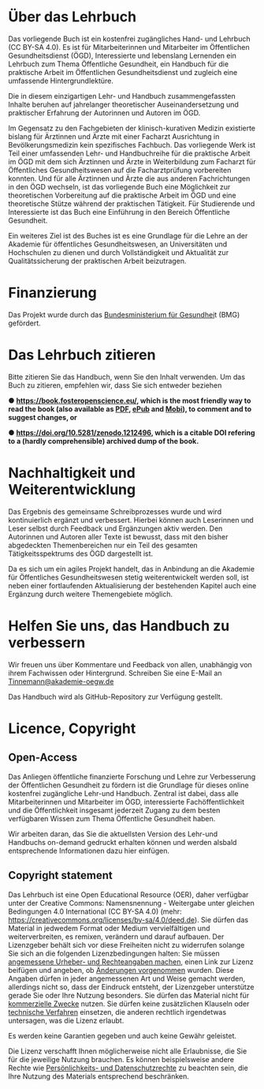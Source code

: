 
# Über das Lehrbuch

Das vorliegende Buch ist ein kostenfrei zugängliches Hand- und Lehrbuch
(CC BY-SA 4.0). Es ist für Mitarbeiterinnen und Mitarbeiter im
Öffentlichen Gesundheitsdienst (ÖGD), Interessierte und lebenslang
Lernenden ein Lehrbuch zum Thema Öffentliche Gesundheit, ein Handbuch
für die praktische Arbeit im Öffentlichen Gesundheitsdienst und
zugleich eine umfassende Hintergrundlektüre.

Die in diesem einzigartigen Lehr- und Handbuch zusammengefassten Inhalte
beruhen auf jahrelanger theoretischer Auseinandersetzung und praktischer
Erfahrung der Autorinnen und Autoren im ÖGD.

Im Gegensatz zu den Fachgebieten der klinisch-kurativen Medizin
existierte bislang für Ärztinnen und Ärzte mit einer Facharzt
Ausrichtung in Bevölkerungsmedizin kein spezifisches Fachbuch. Das
vorliegende Werk ist Teil einer umfassenden Lehr- und Handbuchreihe für
die praktische Arbeit im ÖGD mit dem sich Ärztinnen und Ärzte in
Weiterbildung zum Facharzt für Öffentliches Gesundheitswesen auf die
Facharztprüfung vorbereiten konnten. Und für alle Ärztinnen und Ärzte
die aus anderen Fachrichtungen in den ÖGD wechseln, ist das vorliegende
Buch eine Möglichkeit zur theoretischen Vorbereitung auf die praktische
Arbeit im ÖGD und eine theoretische Stütze während der praktischen
Tätigkeit. Für Studierende und Interessierte ist das Buch eine
Einführung in den Bereich Öffentliche Gesundheit.

Ein weiteres Ziel ist des Buches ist es eine Grundlage für die Lehre an
der Akademie für öffentliches Gesundheitswesen, an Universitäten und
Hochschulen zu dienen und durch Vollständigkeit und Aktualität zur
Qualitätssicherung der praktischen Arbeit beizutragen.

# Finanzierung

Das Projekt wurde durch das [Bundesministerium für
Gesundhei](https://www.bundesgesundheitsministerium.de)t (BMG)
gefördert.

# Das Lehrbuch zitieren

Bitte zitieren Sie das Handbuch, wenn Sie den Inhalt verwenden. Um das
Buch zu zitieren, empfehlen wir, dass Sie sich entweder beziehen

**● ​<https://book.fosteropenscience.eu/>, which is the most friendly
way to read the book (also available as
[PDF](https://legacy.gitbook.com/download/pdf/book/open-science-training-handbook/book),
[ePub](https://legacy.gitbook.com/download/epub/book/open-science-training-handbook/book)
and
[Mobi](https://legacy.gitbook.com/download/mobi/book/open-science-training-handbook/book)),
to comment and to suggest changes, or**

**● ​<https://doi.org/10.5281/zenodo.1212496>, which is a citable DOI
refering to a (hardly comprehensible) archived dump of the book.**

# Nachhaltigkeit und Weiterentwicklung

Das Ergebnis des gemeinsame Schreibprozesses wurde und wird
kontinuierlich ergänzt und verbessert. Hierbei können auch Leserinnen
und Leser selbst durch Feedback und Ergänzungen aktiv werden. Den
Autorinnen und Autoren aller Texte ist bewusst, dass mit den bisher
abgedeckten Themenbereichen nur ein Teil des gesamten
Tätigkeitsspektrums des ÖGD dargestellt ist.

Da es sich um ein agiles Projekt handelt, das in Anbindung an die
Akademie für Öffentliches Gesundheitswesen stetig weiterentwickelt
werden soll, ist neben einer fortlaufenden Aktualisierung der
bestehenden Kapitel auch eine Ergänzung durch weitere Themengebiete
möglich.

# Helfen Sie uns, das Handbuch zu verbessern

Wir freuen uns über Kommentare und Feedback von allen, unabhängig von
ihrem Fachwissen oder Hintergrund. Schreiben Sie eine E-Mail an
<Tinnemann@akademie-oegw.de>

Das Handbuch wird als GitHub-Repository zur Verfügung gestellt.

# Licence, Copyright

## Open-Access

Das Anliegen öffentliche finanzierte Forschung und Lehre zur
Verbesserung der Öffentlichen Gesundheit zu fördern ist die Grundlage
für dieses online kostenfrei zugängliche Lehr-und Handbuch. Zentral ist
dabei, dass alle Mitarbeiterinnen und Mitarbeiter im ÖGD, interessierte
Fachöffentlichkeit und die Öffentlichkeit insgesamt jederzeit Zugang zu
dem besten verfügbaren Wissen zum Thema Öffentliche Gesundheit haben.

Wir arbeiten daran, das Sie die aktuellsten Version des Lehr-und
Handbuchs on-demand gedruckt erhalten können und werden alsbald
entsprechende Informationen dazu hier einfügen.

## Copyright statement

Das Lehrbuch ist eine Open Educational Resource (OER), daher verfügbar
unter der Creative Commons: Namensnennung - Weitergabe unter gleichen Bedingungen 4.0 International (CC BY-SA 4.0) (mehr:
<https://creativecommons.org/licenses/by-sa/4.0/deed.de>). Sie dürfen das
Material in jedwedem Format oder Medium vervielfältigen und
weiterverbreiten, es remixen, verändern und darauf aufbauen. Der
Lizenzgeber behält sich vor diese Freiheiten nicht zu widerrufen solange
Sie sich an die folgenden Lizenzbedingungen halten: Sie müssen
[angemessene Urheber- und Rechteangaben
machen](https://creativecommons.org/licenses/by-sa/4.0/deed.de), einen
Link zur Lizenz beifügen und angeben, ob [Änderungen
vorgenommen](https://creativecommons.org/licenses/by-sa/4.0/deed.de)
wurden. Diese Angaben dürfen in jeder angemessenen Art und Weise gemacht
werden, allerdings nicht so, dass der Eindruck entsteht, der Lizenzgeber
unterstütze gerade Sie oder Ihre Nutzung besonders. Sie dürfen das
Material nicht für [kommerzielle
Zwecke](https://creativecommons.org/licenses/by-nc/4.0/deed.de) nutzen.
Sie dürfen keine zusätzlichen Klauseln oder [technische
Verfahren](https://creativecommons.org/licenses/by-nc/4.0/deed.de)
einsetzen, die anderen rechtlich irgendetwas untersagen, was die Lizenz
erlaubt.

Es werden keine Garantien gegeben und auch keine Gewähr geleistet.

Die Lizenz verschafft Ihnen möglicherweise nicht alle Erlaubnisse, die
Sie für die jeweilige Nutzung brauchen. Es können beispielsweise andere
Rechte wie [Persönlichkeits- und
Datenschutzrechte](https://creativecommons.org/licenses/by-nc/4.0/deed.de)
zu beachten sein, die Ihre Nutzung des Materials entsprechend
beschränken.
